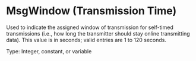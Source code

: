 # MsgWindow (Transmission Time)

Used to indicate the assigned window of transmission for self-timed transmissions (i.e., how long the transmitter should stay online transmitting data). This value is in seconds; valid entries are 1 to 120 seconds.

Type: Integer, constant, or variable
